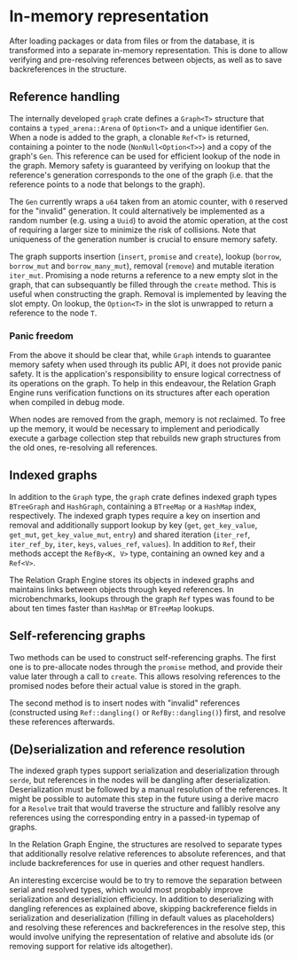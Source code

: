 # In-memory representation

After loading packages or data from files or from the database, it is
transformed into a separate in-memory representation. This is done to allow
verifying and pre-resolving references between objects, as well as to save
backreferences in the structure.

## Reference handling

The internally developed `graph` crate defines a `Graph<T>` structure that
contains a `typed_arena::Arena` of `Option<T>` and a unique identifier `Gen`.
When a node is added to the graph, a clonable `Ref<T>` is returned, containing a
pointer to the node (`NonNull<Option<T>>`) and a copy of the graph's `Gen`. This
reference can be used for efficient lookup of the node in the graph. Memory
safety is guaranteed by verifying on lookup that the reference's generation
corresponds to the one of the graph (i.e. that the reference points to a node
that belongs to the graph).

The `Gen` currently wraps a `u64` taken from an atomic counter, with `0` reserved
for the "invalid" generation. It could alternatively be implemented as a random
number (e.g. using a `Uuid`) to avoid the atomic operation, at the cost of
requiring a larger size to minimize the risk of collisions. Note that uniqueness
of the generation number is crucial to ensure memory safety.

The graph supports insertion (`insert`, `promise` and `create`), lookup
(`borrow`, `borrow_mut` and `borrow_many_mut`), removal (`remove`) and mutable
iteration `iter_mut`. Promising a node returns a reference to a new empty slot
in the graph, that can subsequantly be filled through the `create` method. This
is useful when constructing the graph. Removal is implemented by leaving the
slot empty. On lookup, the `Option<T>` in the slot is unwrapped to return a
reference to the node `T`.

### Panic freedom

From the above it should be clear that, while `Graph` intends to guarantee
memory safety when used through its public API, it does not provide panic
safety. It is the application's responsibility to ensure logical correctness of
its operations on the graph. To help in this endeavour, the Relation Graph
Engine runs verification functions on its structures after each operation when
compiled in debug mode.

When nodes are removed from the graph, memory is not reclaimed. To free up the
memory, it would be necessary to implement and periodically execute a garbage
collection step that rebuilds new graph structures from the old ones,
re-resolving all references.

## Indexed graphs

In addition to the `Graph` type, the `graph` crate defines indexed graph types
`BTreeGraph` and `HashGraph`, containing a `BTreeMap` or a `HashMap` index,
respectively. The indexed graph types require a key on insertion and removal and
additionally support lookup by key (`get`, `get_key_value`, `get_mut`,
`get_key_value_mut`, `entry`) and shared iteration (`iter_ref`, `iter_ref_by`,
`iter`, `keys`, `values_ref`, `values`). In addition to `Ref`, their methods
accept the `RefBy<K, V>` type, containing an owned key and a `Ref<V>`.

The Relation Graph Engine stores its objects in indexed graphs and maintains
links between objects through keyed references. In microbenchmarks, lookups
through the graph `Ref` types was found to be about ten times faster than
`HashMap` or `BTreeMap` lookups.

## Self-referencing graphs

Two methods can be used to construct self-referencing graphs. The first one is
to pre-allocate nodes through the `promise` method, and provide their value
later through a call to `create`. This allows resolving references to the
promised nodes before their actual value is stored in the graph.

The second method is to insert nodes with "invalid" references (constructed
using `Ref::dangling()` or `RefBy::dangling()`) first, and resolve these
references afterwards.

## (De)serialization and reference resolution

The indexed graph types support serialization and deserialization through
`serde`, but references in the nodes will be dangling after deserialization.
Deserialization must be followed by a manual resolution of the references. It
might be possible to automate this step in the future using a derive macro for a
`Resolve` trait that would traverse the structure and fallibly resolve any
references using the corresponding entry in a passed-in typemap of graphs.

In the Relation Graph Engine, the structures are resolved to separate types that
additionally resolve relative references to absolute references, and that
include backreferences for use in queries and other request handlers.

An interesting excercise would be to try to remove the separation between serial
and resolved types, which would most propbably improve serialization and
deserializion efficiency. In addition to deserializing with dangling references
as explained above, skipping backreference fields in serialization and
deserialization (filling in default values as placeholders) and resolving these
references and backreferences in the resolve step, this would involve unifying
the representation of relative and absolute ids (or removing support for
relative ids altogether).
